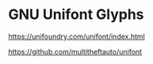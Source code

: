 # GNU Unifont Glyphs

https://unifoundry.com/unifont/index.html

https://github.com/multitheftauto/unifont
